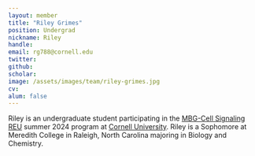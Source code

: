 ```yaml
---
layout: member
title: "Riley Grimes"
position: Undergrad
nickname: Riley
handle: 
email: rg788@cornell.edu
twitter: 
github: 
scholar: 
image: /assets/images/team/riley-grimes.jpg
cv: 
alum: false
---
```

Riley is an undergraduate student participating in the [MBG-Cell Signaling REU] summer 2024 program at [Cornell University]. Riley is a Sophomore at Meredith College in Raleigh, North Carolina
majoring in Biology and Chemistry. 

[Cornell University]: https://www.cornell.edu/
[MBG-Cell Signaling REU]: https://cals.cornell.edu/molecular-biology-genetics/academics/undergraduate/summer-research-experience-undergraduates-reu-program
